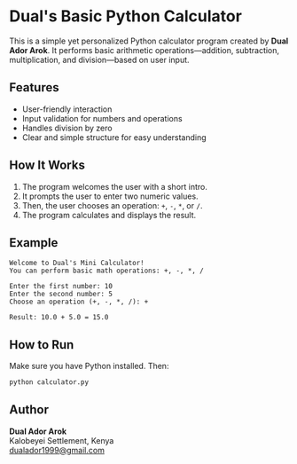 # Dual's Basic Python Calculator

This is a simple yet personalized Python calculator program created by **Dual Ador Arok**. It performs basic arithmetic operations—addition, subtraction, multiplication, and division—based on user input.

## Features

- User-friendly interaction
- Input validation for numbers and operations
- Handles division by zero
- Clear and simple structure for easy understanding

## How It Works

1. The program welcomes the user with a short intro.
2. It prompts the user to enter two numeric values.
3. Then, the user chooses an operation: `+`, `-`, `*`, or `/`.
4. The program calculates and displays the result.

## Example

```
Welcome to Dual's Mini Calculator!
You can perform basic math operations: +, -, *, /

Enter the first number: 10
Enter the second number: 5
Choose an operation (+, -, *, /): +

Result: 10.0 + 5.0 = 15.0
```

## How to Run

Make sure you have Python installed. Then:

```bash
python calculator.py
```

## Author

**Dual Ador Arok**  
Kalobeyei Settlement, Kenya  
dualador1999@gmail.com
